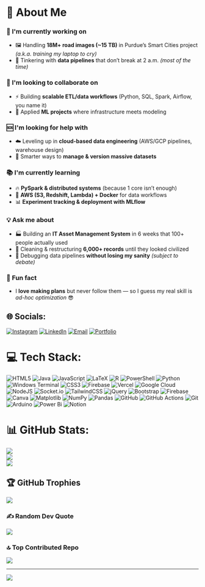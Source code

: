 # 💫 About Me

### 🚀 I'm currently working on
- 🖼️ Handling **18M+ road images (~15 TB)** in Purdue’s Smart Cities project *(a.k.a. training my laptop to cry)*  
- 🔧 Tinkering with **data pipelines** that don’t break at 2 a.m. *(most of the time)*  

### 🤝 I'm looking to collaborate on
- ⚡ Building **scalable ETL/data workflows** (Python, SQL, Spark, Airflow, you name it)  
- 🧠 Applied **ML projects** where infrastructure meets modeling  

### 🆘 I'm looking for help with
- ☁️ Leveling up in **cloud-based data engineering** (AWS/GCP pipelines, warehouse design)  
- 📂 Smarter ways to **manage & version massive datasets**  

### 📚 I'm currently learning
- 🔥 **PySpark & distributed systems** (because 1 core isn’t enough)  
- 🐳 **AWS (S3, Redshift, Lambda) + Docker** for data workflows  
- 📊 **Experiment tracking & deployment with MLflow**  

### 💡 Ask me about
- 🏭 Building an **IT Asset Management System** in 6 weeks that 100+ people actually used  
- 🧹 Cleaning & restructuring **6,000+ records** until they looked civilized  
- 🐛 Debugging data pipelines **without losing my sanity** *(subject to debate)*  

### 🎲 Fun fact
- I **love making plans** but never follow them — so I guess my real skill is *ad-hoc optimization* 😎  


## 🌐 Socials:
[![Instagram](https://img.shields.io/badge/Instagram-E4405F?style=for-the-badge&logoColor=white)](https://instagram.com/tran.nc) 
[![LinkedIn](https://img.shields.io/badge/LinkedIn-0077B5?style=for-the-badge&logoColor=white)](https://linkedin.com/in/tran-vo-purdue) 
[![Email](https://img.shields.io/badge/Email-D14836?style=for-the-badge&logoColor=white)](mailto:ngoctranvl2006@gmail.com) 
[![Portfolio](https://img.shields.io/badge/Portfolio-6C63FF?style=for-the-badge&logoColor=white)](https://hazel-portfolio-theta.vercel.app/)


# 💻 Tech Stack:
![HTML5](https://img.shields.io/badge/html5-%23E34F26.svg?style=for-the-badge&logo=html5&logoColor=white) ![Java](https://img.shields.io/badge/java-%23ED8B00.svg?style=for-the-badge&logo=openjdk&logoColor=white) ![JavaScript](https://img.shields.io/badge/javascript-%23323330.svg?style=for-the-badge&logo=javascript&logoColor=%23F7DF1E) ![LaTeX](https://img.shields.io/badge/latex-%23008080.svg?style=for-the-badge&logo=latex&logoColor=white) ![R](https://img.shields.io/badge/r-%23276DC3.svg?style=for-the-badge&logo=r&logoColor=white) ![PowerShell](https://img.shields.io/badge/PowerShell-%235391FE.svg?style=for-the-badge&logo=powershell&logoColor=white) ![Python](https://img.shields.io/badge/python-3670A0?style=for-the-badge&logo=python&logoColor=ffdd54) ![Windows Terminal](https://img.shields.io/badge/Windows%20Terminal-%234D4D4D.svg?style=for-the-badge&logo=windows-terminal&logoColor=white) ![CSS3](https://img.shields.io/badge/css3-%231572B6.svg?style=for-the-badge&logo=css3&logoColor=white) ![Firebase](https://img.shields.io/badge/firebase-%23039BE5.svg?style=for-the-badge&logo=firebase) ![Vercel](https://img.shields.io/badge/vercel-%23000000.svg?style=for-the-badge&logo=vercel&logoColor=white) ![Google Cloud](https://img.shields.io/badge/GoogleCloud-%234285F4.svg?style=for-the-badge&logo=google-cloud&logoColor=white) ![NodeJS](https://img.shields.io/badge/node.js-6DA55F?style=for-the-badge&logo=node.js&logoColor=white) ![Socket.io](https://img.shields.io/badge/Socket.io-black?style=for-the-badge&logo=socket.io&badgeColor=010101) ![TailwindCSS](https://img.shields.io/badge/tailwindcss-%2338B2AC.svg?style=for-the-badge&logo=tailwind-css&logoColor=white) ![jQuery](https://img.shields.io/badge/jquery-%230769AD.svg?style=for-the-badge&logo=jquery&logoColor=white) ![Bootstrap](https://img.shields.io/badge/bootstrap-%238511FA.svg?style=for-the-badge&logo=bootstrap&logoColor=white) ![Firebase](https://img.shields.io/badge/firebase-a08021?style=for-the-badge&logo=firebase&logoColor=ffcd34) ![Canva](https://img.shields.io/badge/Canva-%2300C4CC.svg?style=for-the-badge&logo=Canva&logoColor=white) ![Matplotlib](https://img.shields.io/badge/Matplotlib-%23ffffff.svg?style=for-the-badge&logo=Matplotlib&logoColor=black) ![NumPy](https://img.shields.io/badge/numpy-%23013243.svg?style=for-the-badge&logo=numpy&logoColor=white) ![Pandas](https://img.shields.io/badge/pandas-%23150458.svg?style=for-the-badge&logo=pandas&logoColor=white) ![GitHub](https://img.shields.io/badge/github-%23121011.svg?style=for-the-badge&logo=github&logoColor=white) ![GitHub Actions](https://img.shields.io/badge/github%20actions-%232671E5.svg?style=for-the-badge&logo=githubactions&logoColor=white) ![Git](https://img.shields.io/badge/git-%23F05033.svg?style=for-the-badge&logo=git&logoColor=white) ![Arduino](https://img.shields.io/badge/-Arduino-00979D?style=for-the-badge&logo=Arduino&logoColor=white) ![Power Bi](https://img.shields.io/badge/power_bi-F2C811?style=for-the-badge&logo=powerbi&logoColor=black) ![Notion](https://img.shields.io/badge/Notion-%23000000.svg?style=for-the-badge&logo=notion&logoColor=white)
# 📊 GitHub Stats:
![](https://github-readme-stats.vercel.app/api?username=tranlengocvo&theme=dark&hide_border=false&include_all_commits=true&count_private=true)<br/>
![](https://nirzak-streak-stats.vercel.app/?user=tranlengocvo&theme=dark&hide_border=false)<br/>
![](https://github-readme-stats.vercel.app/api/top-langs/?username=tranlengocvo&theme=dark&hide_border=false&include_all_commits=true&count_private=true&layout=compact)

## 🏆 GitHub Trophies
![](https://github-profile-trophy.vercel.app/?username=tranlengocvo&theme=tokyonight&no-frame=false&no-bg=false&margin-w=4)

### ✍️ Random Dev Quote
![](https://quotes-github-readme.vercel.app/api?type=horizontal&theme=gruvbox)

### 🔝 Top Contributed Repo
![](https://github-contributor-stats.vercel.app/api?username=tranlengocvo&limit=5&theme=radical&combine_all_yearly_contributions=true)

---
[![](https://visitcount.itsvg.in/api?id=tranlengocvo&icon=1&color=0)](https://visitcount.itsvg.in)

<!-- Proudly created with GPRM ( https://gprm.itsvg.in ) -->
